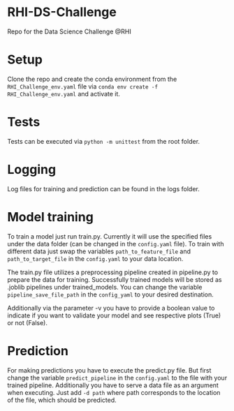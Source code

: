 # RHI-DS-Challenge
Repo for the Data Science Challenge @RHI

# Setup
Clone the repo and create the conda environment from the `RHI_Challenge_env.yaml` file via `conda env create -f RHI_Challenge_env.yaml` and activate it.

# Tests
Tests can be executed via `python -m unittest` from the root folder.

# Logging
Log files for training and prediction can be found in the logs folder.

# Model training
To train a model just run train.py. Currently it will use the specified files under the data folder (can be changed in the `config.yaml` file). To train with different data just swap the variables `path_to_feature_file` and `path_to_target_file` in the `config.yaml` to your data location.

The train.py file utilizes a preprocessing pipeline created in pipeline.py to prepare the data for training. Successfully trained models will be stored as .joblib pipelines under trained_models. You can change the variable `pipeline_save_file_path` in the `config_yaml` to your desired destination.

Additionally via the parameter -v you have to provide a boolean value to indicate if you want to validate your model and see respective plots (True) or not (False).

# Prediction
For making predictions you have to execute the predict.py file. But first change the variable `predict_pipeline` in the `config.yaml` to the file with your trained pipeline. Additionally you have to serve a data file as an argument when executing. Just add `-d path` where path corresponds to the location of the file, which should be predicted.
